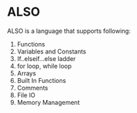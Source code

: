 # ALSO
ALSO is a language that supports following:
1. Functions
2. Variables and Constants
3. If..elseif...else ladder
4. for loop, while loop
5. Arrays
6. Built In Functions
7. Comments
8. File IO
9. Memory Management